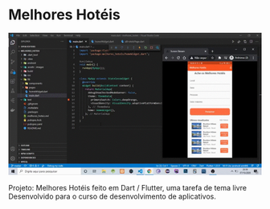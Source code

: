 # Melhores Hotéis

![Melhores Hotéis](https://github.com/AndresonFerreira/melhores_hoteis/blob/master/assets/images/capturadetela.gif?raw=true)

Projeto: Melhores Hotéis feito em Dart / Flutter, uma tarefa de tema livre Desenvolvido para o curso de desenvolvimento de aplicativos.



